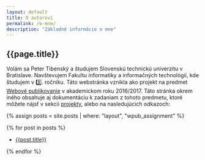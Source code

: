 ```yaml
---
layout: default
title: O autorovi
permalink: /o-mne/
description: "Základné informácie o mne"
---
```

{{page.title}}
---
Volám sa Peter Tibenský a študujem Slovenskú technickú univerzitu v Bratislave. Navštevujem Fakultu informatiky a informačných technológií, kde študujem v :three:. ročníku. Táto webstránka vznikla ako projekt na predmet [Webové publikovanie][wpub] v akademickom roku 2016/2017. Táto stránka okrem iného obsahuje aj dokumentáciu k zadaniam z tohoto predmetu, ktoré môžete nájsť v sekcii [projekty]( {{site.url}}/projekty/ ), alebo na nasledujúcich odkazoch:

{% assign posts = site.posts | where: "layout", "wpub_assignment" %}

{% for post in posts %}
<ul>
    <li>
        <a href="{{post.url | relative}}" >{{post.title}}</a>    
    </li>
</ul>
{% endfor %}


[wpub]: https://wiki.fiit.stuba.sk/study/bc/info/wp/
